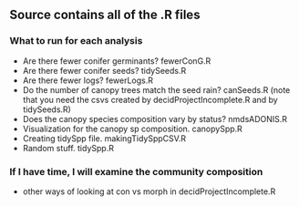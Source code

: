 ## Source contains all of the .R files

### What to run for each analysis
- Are there fewer conifer germinants? fewerConG.R
- Are there fewer conifer seeds? tidySeeds.R
- Are there fewer logs? fewerLogs.R
- Do the number of canopy trees match the seed rain? canSeeds.R
(note that you need the csvs created by decidProjectIncomplete.R
and by tidySeeds.R)
- Does the canopy species composition vary by status? nmdsADONIS.R
- Visualization for the canopy sp composition. canopySpp.R
- Creating tidySpp file. makingTidySppCSV.R
- Random stuff. tidySpp.R

### If I have time, I will examine the community composition
- other ways of looking at con vs morph in decidProjectIncomplete.R
